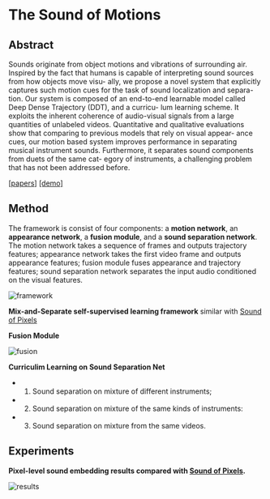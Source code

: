 # The Sound of Motions



## Abstract

Sounds originate from object motions and vibrations of surrounding air. Inspired by the fact that humans is capable of interpreting sound sources from how objects move visu- ally, we propose a novel system that explicitly captures such motion cues for the task of sound localization and separa- tion. Our system is composed of an end-to-end learnable model called Deep Dense Trajectory (DDT), and a curricu- lum learning scheme. It exploits the inherent coherence of audio-visual signals from a large quantities of unlabeled videos. Quantitative and qualitative evaluations show that comparing to previous models that rely on visual appear- ance cues, our motion based system improves performance in separating musical instrument sounds. Furthermore, it separates sound components from duets of the same cat- egory of instruments, a challenging problem that has not been addressed before.

[[papers]](https://arxiv.org/pdf/1904.05979.pdf) [[demo]](http://people.csail.mit.edu/hangzhao/videos/SoM_supp.mp4) 



## Method

The framework is consist of four components: a **motion network**, an **appearance network**, a **fusion module**, and a **sound separation network**. The motion network takes a sequence of frames and outputs trajectory features; appearance network takes the first video frame and outputs appearance features; fusion module fuses appearance and trajectory features; sound separation network separates the input audio conditioned on the visual features.

![framework](https://github.com/antony0621/Videos-Publications-Collection/blob/master/pics/SoundofMotion/framework.png)



**Mix-and-Separate self-supervised learning framework** similar with [Sound of Pixels](https://github.com/antony0621/Videos-Publications-Collection/blob/master/Multi-modalities/The_Sound_of_Pixels.md)

**Fusion Module**

![fusion](https://github.com/antony0621/Videos-Publications-Collection/blob/master/pics/SoundofMotion/framework.png)

**Curriculim Learning on Sound Separation Net**

* 1) Sound separation on mixture of different instruments;
* 2) Sound separation on mixture of the same kinds of instruments:
* 3) Sound separation on mixture from the same videos.



## Experiments

**Pixel-level sound embedding results compared with [Sound of Pixels](https://github.com/antony0621/Videos-Publications-Collection/blob/master/Multi-modalities/The_Sound_of_Pixels.md).**

![results](https://github.com/antony0621/Videos-Publications-Collection/blob/master/pics/SoundofMotion/results.png)

